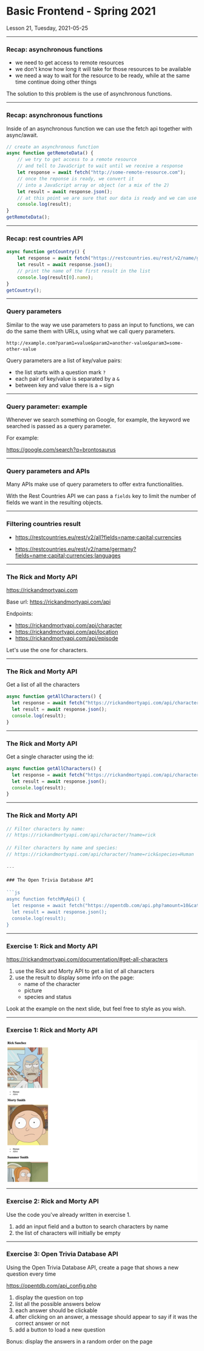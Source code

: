 <!-- .slide: id="lesson21" -->

# Basic Frontend - Spring 2021

Lesson 21, Tuesday, 2021-05-25

---

### Recap: asynchronous functions

- we need to get access to remote resources
- we don't know how long it will take for those resources to be available
- we need a way to wait for the resource to be ready, while at the same time continue doing other things

The solution to this problem is the use of asynchronous functions.

---

### Recap: asynchronous functions

Inside of an asynchronous function we can use the fetch api together with async/await.

```js
// create an asynchronous function
async function getRemoteData() {
    // we try to get access to a remote resource 
    // and tell to JavaScript to wait until we receive a response
    let response = await fetch("http://some-remote-resource.com");
    // once the reponse is ready, we convert it
    // into a JavaScript array or object (or a mix of the 2)
    let result = await response.json();
    // at this point we are sure that our data is ready and we can use it
    console.log(result);
}
getRemoteData();
```

---

### Recap: rest countries API

```js
async function getCountry() {
    let response = await fetch("https://restcountries.eu/rest/v2/name/germany");
    let result = await response.json();
    // print the name of the first result in the list
    console.log(result[0].name);
}
getCountry();
```


---

### Query parameters

Similar to the way we use parameters to pass an input to functions, we can do the same them with URLs, using what we call query parameters.

```
http://example.com?param1=value&param2=another-value&param3=some-other-value
```

Query parameters are a list of key/value pairs:

- the list starts with a question mark `?`
- each pair of key/value is separated by a `&`
- between key and value there is a `=` sign

---

### Query parameter: example

Whenever we search something on Google, for example, the keyword we searched is passed as a query parameter.

For example:

https://google.com/search?q=brontosaurus

---

### Query parameters and APIs

Many APIs make use of query parameters to offer extra functionalities.

With the Rest Countries API we can pass a `fields` key to limit the number of fields we want in the resulting objects.

---

### Filtering countries result

- https://restcountries.eu/rest/v2/all?fields=name;capital;currencies

- https://restcountries.eu/rest/v2/name/germany?fields=name;capital;currencies;languages


---

### The Rick and Morty API

https://rickandmortyapi.com

Base url: https://rickandmortyapi.com/api

Endpoints:

- https://rickandmortyapi.com/api/character
- https://rickandmortyapi.com/api/location
- https://rickandmortyapi.com/api/episode

Let's use the one for characters.

---

### The Rick and Morty API

Get a list of all the characters

```js
async function getAllCharacters() {
  let response = await fetch("https://rickandmortyapi.com/api/character");
  let result = await response.json();
  console.log(result);
}
```

---

### The Rick and Morty API

Get a single character using the id:

```js
async function getAllCharacters() {
  let response = await fetch("https://rickandmortyapi.com/api/character/1");
  let result = await response.json();
  console.log(result);
}
```

---

### The Rick and Morty API

```js
// Filter characters by name:
// https://rickandmortyapi.com/api/character/?name=rick

// Filter characters by name and species: 
// https://rickandmortyapi.com/api/character/?name=rick&species=Human

---

### The Open Trivia Database API

```js
async function fetchMyApi() {
  let response = await fetch("https://opentdb.com/api.php?amount=10&category=9");
  let result = await response.json();
  console.log(result);
}
```

---

### Exercise 1: Rick and Morty API

https://rickandmortyapi.com/documentation/#get-all-characters

1. use the Rick and Morty API to get a list of all characters
1. use the result to display some info on the page:
    - name of the character
    - picture
    - species and status

Look at the example on the next slide, but feel free to style as you wish.

---

### Exercise 1: Rick and Morty API


![](images/lesson-21-rick-and-morty-api-basic.png) <!-- .element: style="width: 600px"-->

---

### Exercise 2: Rick and Morty API

Use the code you've already written in exercise 1. 

1. add an input field and a button to search characters by name 
1. the list of characters will initially be empty


---

### Exercise 3: Open Trivia Database API

Using the Open Trivia Database API, create a page that shows a new question every time

https://opentdb.com/api_config.php

1. display the question on top
1. list all the possible answers below
1. each answer should be clickable
1. after clicking on an answer, a message should appear to say if it was the correct answer or not
1. add a button to load a new question

Bonus: display the answers in a random order on the page


<!-- .slide: id="lesson1" style="font-size: 90%" -->
